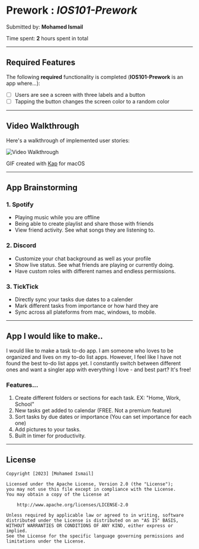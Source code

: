 # Prework : *IOS101-Prework*

Submitted by: **Mohamed Ismail**

Time spent: **2** hours spent in total

---
## Required Features

The following **required** functionality is completed (**IOS101-Prework** is an app where...):

- [ ] Users are see a screen with three labels and a button
- [ ] Tapping the button changes the screen color to a random color
 ---
## Video Walkthrough

Here's a walkthrough of implemented user stories:

<img src='https://imgur.com/99lMgli.gif' title='Video Walkthrough' width='' alt='Video Walkthrough' />

GIF created with [Kap](https://getkap.co/) for macOS

---
## App Brainstorming 
### 1. Spotify
- Playing music while you are offline 
- Being able to create playlist and share those with friends
- View friend activity. See what songs they are listening to. 
### 2. Discord
- Customize your chat background as well as your profile
- Show live status. See what friends are playing or currently doing. 
- Have custom roles with different names and endless permissions.
### 3. TickTick
- Directly sync your tasks due dates to a calender 
- Mark different tasks from importance or how hard they are
- Sync across all plateforms from mac, windows, to mobile.
---
## App I would like to make..
I would like to make a task to-do app. I am someone who loves to be organized and lives on my to-do list apps. However, I feel like I have not found the best to-do list apps yet. I constantly switch between different ones and want a singler app with everything I love - and best part? It's free!
### Features...
1. Create different folders or sections for each task. EX: "Home, Work, School"
2. New tasks get added to calendar (FREE. Not a premium feature)
3. Sort tasks by due dates or importance (You can set importance for each one)
4. Add pictures to your tasks. 
5. Built in timer for productivity. 
---



## License

    Copyright [2023] [Mohamed Ismail]

    Licensed under the Apache License, Version 2.0 (the "License");
    you may not use this file except in compliance with the License.
    You may obtain a copy of the License at

        http://www.apache.org/licenses/LICENSE-2.0

    Unless required by applicable law or agreed to in writing, software
    distributed under the License is distributed on an "AS IS" BASIS,
    WITHOUT WARRANTIES OR CONDITIONS OF ANY KIND, either express or implied.
    See the License for the specific language governing permissions and
    limitations under the License.

